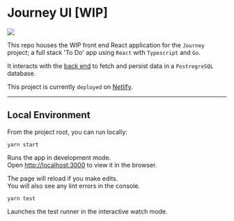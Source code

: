 # **Journey UI** [WIP]

![](https://media0.giphy.com/media/Wrlwh4k4Uz1o3imeZg/giphy.gif?cid=ecf05e47q4laqyya9bxosyzlox6c6zb804zvtvx505hlup4x&rid=giphy.gif)

This repo houses the WIP front end React application for the `Journey` project; a full stack 'To Do' app using `React` with `Typescript` and `Go`.

It interacts with the [back end](https://github.com/Ngdustry/golang-journey-api) to fetch and persist data in a `PostregreSQL` database.

This project is currently `deployed` on [Netlify](https://nervous-lamarr-156506.netlify.app/).

---

## Local Environment

From the project root, you can run locally:

```
yarn start
```

Runs the app in development mode.<br />
Open [http://localhost:3000](http://localhost:3000) to view it in the browser.

The page will reload if you make edits.<br />
You will also see any lint errors in the console.

```
yarn test
```

Launches the test runner in the interactive watch mode.<br />
